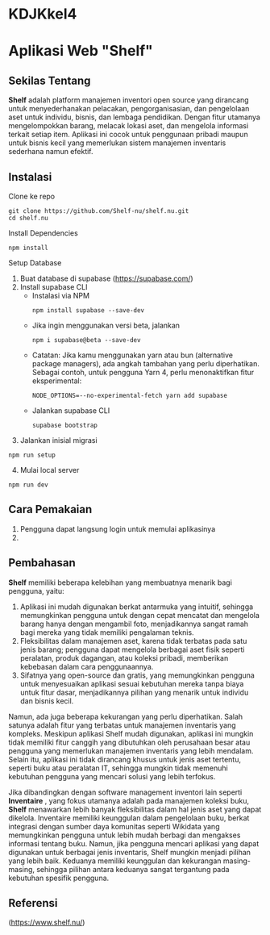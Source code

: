 # KDJKkel4

# Aplikasi Web "Shelf"

## Sekilas Tentang

**Shelf** adalah platform manajemen inventori open source yang dirancang untuk menyederhanakan pelacakan, pengorganisasian, dan pengelolaan aset untuk individu, bisnis, dan lembaga pendidikan. Dengan fitur utamanya mengelompokkan barang, melacak lokasi aset, dan mengelola informasi terkait setiap item. Aplikasi ini cocok untuk penggunaan pribadi maupun untuk bisnis kecil yang memerlukan sistem manajemen inventaris sederhana namun efektif.


## Instalasi

Clone ke repo
```
git clone https://github.com/Shelf-nu/shelf.nu.git
cd shelf.nu
```
Install Dependencies
```
npm install
```
Setup Database
1. Buat database di supabase (https://supabase.com/)
2. Install supabase CLI
   - Instalasi via NPM
     ```
     npm install supabase --save-dev
     ```
   - Jika ingin menggunakan versi beta, jalankan
     ```
     npm i supabase@beta --save-dev
     ```
   - Catatan: Jika kamu menggunakan yarn atau bun (alternative package managers), ada angkah tambahan yang perlu diperhatikan. Sebagai contoh, untuk pengguna Yarn 4, perlu menonaktifkan fitur 
     eksperimental:
     ```
     NODE_OPTIONS=--no-experimental-fetch yarn add supabase
     ```
   - Jalankan supabase CLI 
     ```
     supabase bootstrap
     ```
3. Jalankan inisial migrasi
  ```
  npm run setup
  ```
4. Mulai local server
  ```
  npm run dev
  ```

## Cara Pemakaian
1. Pengguna dapat langsung login untuk memulai aplikasinya
2. 


## Pembahasan
**Shelf** memiliki beberapa kelebihan yang membuatnya menarik bagi pengguna, yaitu:
1. Aplikasi ini mudah digunakan berkat antarmuka yang intuitif, sehingga memungkinkan pengguna untuk dengan cepat mencatat dan mengelola barang hanya dengan mengambil foto, menjadikannya sangat ramah bagi mereka yang tidak memiliki pengalaman teknis.
2. Fleksibilitas dalam manajemen aset, karena tidak terbatas pada satu jenis barang; pengguna dapat mengelola berbagai aset fisik seperti peralatan, produk dagangan, atau koleksi pribadi, memberikan kebebasan dalam cara penggunaannya.
3. Sifatnya yang open-source dan gratis, yang memungkinkan pengguna untuk menyesuaikan aplikasi sesuai kebutuhan mereka tanpa biaya untuk fitur dasar, menjadikannya pilihan yang menarik untuk individu dan bisnis kecil.

Namun, ada juga beberapa kekurangan yang perlu diperhatikan. Salah satunya adalah fitur yang terbatas untuk manajemen inventaris yang kompleks. Meskipun aplikasi Shelf mudah digunakan, aplikasi ini mungkin tidak memiliki fitur canggih yang dibutuhkan oleh perusahaan besar atau pengguna yang memerlukan manajemen inventaris yang lebih mendalam. Selain itu, aplikasi ini tidak dirancang khusus untuk jenis aset tertentu, seperti buku atau peralatan IT, sehingga mungkin tidak memenuhi kebutuhan pengguna yang mencari solusi yang lebih terfokus.

Jika dibandingkan dengan software management inventori lain seperti **Inventaire** , yang fokus utamanya adalah pada manajemen koleksi buku, **Shelf** menawarkan lebih banyak fleksibilitas dalam hal jenis aset yang dapat dikelola. Inventaire memiliki keunggulan dalam pengelolaan buku, berkat integrasi dengan sumber daya komunitas seperti Wikidata yang memungkinkan pengguna untuk lebih mudah berbagi dan mengakses informasi tentang buku. Namun, jika pengguna mencari aplikasi yang dapat digunakan untuk berbagai jenis inventaris, Shelf mungkin menjadi pilihan yang lebih baik. Keduanya memiliki keunggulan dan kekurangan masing-masing, sehingga pilihan antara keduanya sangat tergantung pada kebutuhan spesifik pengguna.

## Referensi
(https://www.shelf.nu/)
